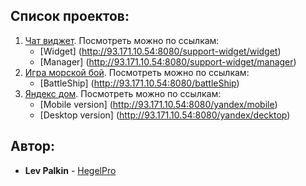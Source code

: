 ## Список проектов:

1. [Чат виджет](https://github.com/HegelPro/chatWidget). Посмотреть можно по ссылкам:
	* [Widget] (http://93.171.10.54:8080/support-widget/widget)
	* [Manager] (http://93.171.10.54:8080/support-widget/manager)
2. [Игра морской бой](https://github.com/HegelPro/BattleShip). Посмотреть можно по ссылкам:
	* [BattleShip] (http://93.171.10.54:8080/battleShip)
3. [Яндекс дом](https://github.com/HegelPro/ya). Посмотреть можно по ссылкам:
	* [Mobile version] (http://93.171.10.54:8080/yandex/mobile)
	* [Desktop version] (http://93.171.10.54:8080/yandex/decktop)

## Автор:

* **Lev Palkin** - [HegelPro](https://github.com/HegelPro)